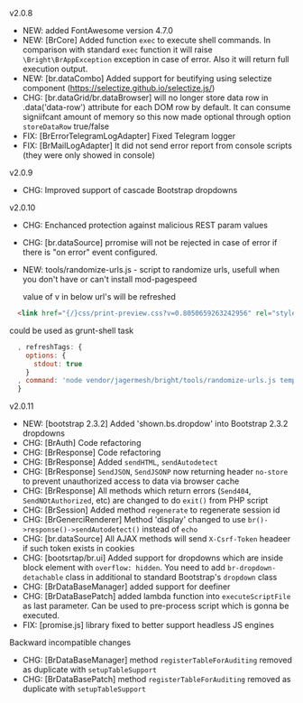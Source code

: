 v2.0.8

- NEW: added FontAwesome version 4.7.0
- NEW: [BrCore] Added function `exec` to execute shell commands. In comparison with standard `exec` function it will raise `\Bright\BrAppException` exception in case of error. Also it will return full execution output.
- NEW: [br.dataCombo] Added support for beutifying using selectize component (https://selectize.github.io/selectize.js/)
- CHG: [br.dataGrid/br.dataBrowser] will no longer store data row in .data('data-row') attribute for each DOM row by default. It can consume signiifcant amount of memory so this now made optional through option `storeDataRow` true/false
- FIX: [BrErrorTelegramLogAdapter] Fixed Telegram logger
- FIX: [BrMailLogAdapter] It did not send error report from console scripts (they were only showed in console)

v2.0.9

- CHG: Improved support of cascade Bootstrap dropdowns

v2.0.10

- CHG: Enchanced protection against malicious REST param values
- CHG: [br.dataSource] prromise will not be rejected in case of error if there is "on error" event configured.
- NEW: tools/randomize-urls.js - script to randomize urls, usefull when you don't have or can't install mod-pagespeed

  value of v in below url's will be refreshed

```html
  <link href="{/}css/print-preview.css?v=0.8050659263242956" rel="stylesheet">
```

  could be used as grunt-shell task

```javascript
  , refreshTags: {
    options: {
      stdout: true
    }
  , command: 'node vendor/jagermesh/bright/tools/randomize-urls.js templates/head.html && node vendor/jagermesh/bright/tools/randomize-urls.js templates/footer.html'
  }
```

v2.0.11

- NEW: [bootstrap 2.3.2] Added 'shown.bs.dropdow' into Bootstrap 2.3.2 dropdowns
- CHG: [BrAuth] Code refactoring
- CHG: [BrResponse] Code refactoring
- CHG: [BrResponse] Added `sendHTML`, `sendAutodetect`
- CHG: [BrResponse] `SendJSON`, `SendJSONP` now returning header `no-store` to prevent unauthorized access to data via browser cache
- CHG: [BrResponse] All methods which return errors (`Send404`, `SendNOtAuthorized`, etc) are changed to do `exit()` from PHP script
- CHG: [BrSession] Added method `regenerate` to regenerate session id
- CHG: [BrGenerciRenderer] Method 'display' changed to use `br()->response()->sendAutodetect()` instead of `echo`
- CHG: [br.dataSource] All AJAX methods will send `X-Csrf-Token` headeer if such token exists in cookies
- CHG: [bootsrtap/br.ui] Added support for dropdowns which are inside block element with `overflow: hidden`. You need to add `br-dropdown-detachable` class in additional to standard Bootstrap's `dropdown` class
- CHG: [BrDataBaseManager] added support for deefiner
- CHG: [BrDataBasePatch] added lambda function into `executeScriptFile` as last parameter. Can be used to pre-process script which is gonna be executed.
- FIX: [promise.js] library fixed to better support headless JS engines

Backward incompatible changes

- CHG: [BrDataBaseManager] method `registerTableForAuditing` removed as duplicate with `setupTableSupport`
- CHG: [BrDataBasePatch] method `registerTableForAuditing` removed as duplicate with `setupTableSupport`

